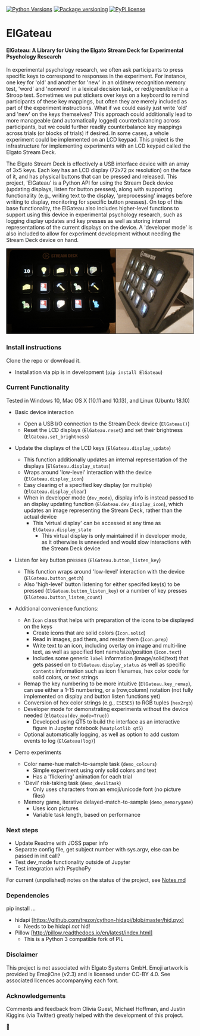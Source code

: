 [![Python Versions](https://img.shields.io/pypi/pyversions/ElGateau.svg)](https://pypi.org/project/ElGateau/)
[![Package versioning](https://img.shields.io/pypi/v/ElGateau.svg)](https://pypi.org/project/ElGateau/)
[![PyPI license](https://img.shields.io/pypi/l/ElGateau.svg)](https://pypi.org/project/ElGateau/)

# ElGateau
#### ElGateau: A Library for Using the Elgato Stream Deck for Experimental Psychology Research

In experimental psychology research, we often ask participants to press specific keys to correspond to responses in the experiment. For instance, one key for 'old' and another for 'new' in an old/new recognition memory test, 'word' and 'nonword' in a lexical decision task, or red/green/blue in a Stroop test. Sometimes we put stickers over keys on a keyboard to remind participants of these key mappings, but often they are merely included as part of the experiment instructions. What if we could easily just write 'old' and 'new' on the keys themselves? This approach could additionally lead to more manageable (and automatically logged) counterbalancing across participants, but we could further readily counterbalance key mappings across trials (or blocks of trials) if desired. In some cases, a whole experiment could be implemented on an LCD keypad. This project is the infrastructure for implementing experiments with an LCD keypad called the Elgato Stream Deck.

The Elgato Stream Deck is effectively a USB interface device with an array of 3x5 keys. Each key has an LCD display (72x72 px resolution) on the face of it, and has physical buttons that can be pressed and released. This project, 'ElGateau' is a Python API for using the Stream Deck device (updating displays, listen for button presses), along with supporting functionality (e.g., writing text to the display, 'preprocessing' images before writing to display, monitoring for specific button presses). On top of this base functionality, the ElGateau also includes higher-level functions to support using this device in experimental psychology research, such as logging display updates and key presses as well as storing internal representations of the current displays on the device. A 'developer mode' is also included to allow for experiment development without needing the Stream Deck device on hand.

![Elgato Stream Deck device, showing memory game demo.](https://raw.githubusercontent.com/cMadan/ElGateau/master/paper/device_photo.png)

### Install instructions

Clone the repo or download it.

- Installation via pip is in development (`pip install ElGateau`)

### Current Functionality

Tested in Windows 10, Mac OS X (10.11 and 10.13), and Linux (Ubuntu 18.10)

- Basic device interaction
	* Open a USB I/O connection to the Stream Deck device (`ElGateau()`)
	* Reset the LCD displays (`ElGateau.reset`) and set their brightness (`ElGateau.set_brightness`)

- Update the displays of the LCD keys (`ElGateau.display_update`)
	* This function additionally updates an internal representation of the displays (`ElGateau.display_status`)
	* Wraps around 'low-level' interaction with the device (`ElGateau.display_icon`)
	* Easy clearing of a specified key display (or multiple) (`ElGateau.display_clear`)
	* When in developer mode (`dev_mode`), display info is instead passed to an display updating function (`ElGateau.dev_display_icon`), which updates an image representing the Stream Deck, rather than the actual device
		+ This 'virtual display' can be accessed at any time as `ElGateau.display_state`
			- This virtual display is only maintained if in developer mode, as it otherwise is unneeded and would slow interactions with the Stream Deck device

- Listen for key button presses (`ElGateau.button_listen_key`)
	* This function wraps around 'low-level' interaction with the device (`ElGateau.button_getch`)
	* Also 'high-level' button listening for either specifed key(s) to be pressed (`ElGateau.button_listen_key`) or a number of key presses (`ElGateau.button_listen_count`)

- Additional convenience functions:
	* An `Icon` class that helps with preparation of the icons to be displayed on the keys
		+ Create icons that are solid colors (`Icon.solid`)
		+ Read in images, pad them, and resize them (`Icon.prep`)
		+ Write text to an icon, including overlay on image and multi-line text, as well as specified font name/size/position (`Icon.text`)
		+ Includes some generic `label` information (image/solid/text) that gets passed on to `ElGateau.display_status` as well as specific `contents` information such as icon filenames, hex color code for solid colors, or text strings
	* Remap the key numbering to be more intuitive (`ElGateau.key_remap`), can use either a 1-15 numbering, or a (row,column) notation (not fully implemented on display and button listen functions yet)
	* Conversion of hex color strings (e.g., `E5E5E5`) to RGB tuples (`hex2rgb`)
	* Developer mode for demonstrating experiments without the device needed (`ElGateau(dev_mode=True)`)
		+ Developed using QT5 to build the interface as an interactive figure in Jupyter notebook (`%matplotlib qt5`)
	* Optional automatically logging, as well as option to add custom events to log (`ElGateau(log)`)
		
- Demo experiments
	* Color name-hue match-to-sample task (`demo_colours`)
		+ Simple experiment using only solid colors and text
		+ Has a 'flickering' animation for each trial
	* 'Devil' risk-taking task (`demo_deviltask`)
		+ Only uses characters from an emoji/unicode font (no picture files)
	* Memory game, iterative delayed-match-to-sample (`demo_memorygame`)
		+ Uses icon pictures
		+ Variable task length, based on performance

		
### Next steps

- Update Readme with JOSS paper info
- Separate config file, get subject number with sys.argv, else can be passed in init call?
- Test dev_mode functionality outside of Jupyter
- Test integration with PsychoPy

For current (unpolished) notes on the status of the project, see [Notes.md](Notes.md)


### Dependencies
pip install ...
- hidapi [https://github.com/trezor/cython-hidapi/blob/master/hid.pyx]
	+ Needs to be hidapi *not* hid!
- Pillow [http://pillow.readthedocs.io/en/latest/index.html]
	+ This is a Python 3 compatible fork of PIL


### Disclaimer

This project is not associated with Elgato Systems GmbH. 
Emoji artwork is provided by EmojiOne (v2.3) and is licensed under CC-BY 4.0. See associated licences accompanying each font.


### Acknowledgements

Comments and feedback from Olivia Guest, Michael Hoffman, and Justin Kiggins (via Twitter) greatly helped with the development of this project.

:cake:

